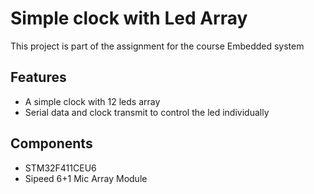 # Simple clock with Led Array
This project is part of the assignment for the course Embedded system
## Features
- A simple clock with 12 leds array
- Serial data and clock transmit to control the led individually
## Components
- STM32F411CEU6
- Sipeed 6+1 Mic Array Module
